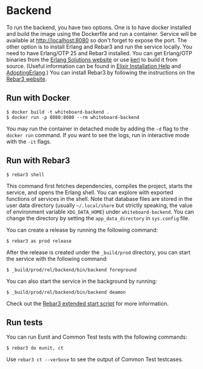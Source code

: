 Backend
=====

To run the backend, you have two options. One is to have docker installed and build the image using the Dockerfile
and run a container. Service will be available at [http://localhost:8080](http://localhost:8080) 
so don't forget to expose the port. The other option is to install Erlang and Rebar3 and run the service locally. You
need to have Erlang/OTP 25 and Rebar3 installed. You can get Erlang/OTP binaries 
from the [Erlang Solutions website](https://www.erlang-solutions.com/resources/download.html) or 
use [kerl](https://github.com/kerl/kerl) to build it from source. 
(Useful information can be found in [Elixir Installation Help](https://elixir-lang.org/install.html) and 
[AdoptingErlang](https://adoptingerlang.org/docs/development/setup/#installing-erlang-otp).) 
You can install Rebar3 by following the instructions on 
the [Rebar3 website](https://www.rebar3.org/docs/getting-started).

Run with Docker
-----

    $ docker build -t whiteboard-backend .
    $ docker run -p 8080:8080 --rm whiteboard-backend

You may run the container in detached mode by adding the `-d` flag to the `docker run` command. 
If you want to see the logs, run in interactive mode with the `-it` flags.

Run with Rebar3
-----

    $ rebar3 shell

This command first fetches dependencies, compiles the project, starts the service, and opens the Erlang shell. 
You can explore with exported functions of services in the shell. Note that database files are stored in the
user data directory (usually `~/.local/share` but strictly speaking, the value of environment variable `XDG_DATA_HOME`) 
under `whiteboard-backend`. 
You can change the directory by setting the `app_data_directory` in
`sys.config` file.

You can create a release by running the following command:

    $ rebar3 as prod release

After the release is created under the `_build/prod` directory, you can start the service with the following command:

    $ _build/prod/rel/backend/bin/backend foreground

You can also start the service in the background by running:

    $ _build/prod/rel/backend/bin/backend deamon

Check out the [Rebar3 extended start script](https://rebar3.org/docs/deployment/releases/#extended-start-script) 
for more information.

Run tests
-----

You can run Eunit and Common Test tests with the following commands:

    $ rebar3 do eunit, ct

Use `rebar3 ct --verbose` to see the output of Common Test testcases.